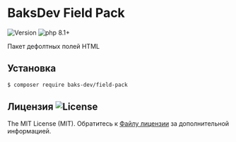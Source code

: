 # BaksDev Field Pack

![Version](https://img.shields.io/badge/version-6.3.3-blue) ![php 8.1+](https://img.shields.io/badge/php-min%208.1-red.svg)

Пакет дефолтных полей HTML

## Установка

``` bash
$ composer require baks-dev/field-pack
```

## Лицензия ![License](https://img.shields.io/badge/MIT-green)

The MIT License (MIT). Обратитесь к [Файлу лицензии](LICENSE.md) за дополнительной информацией.

